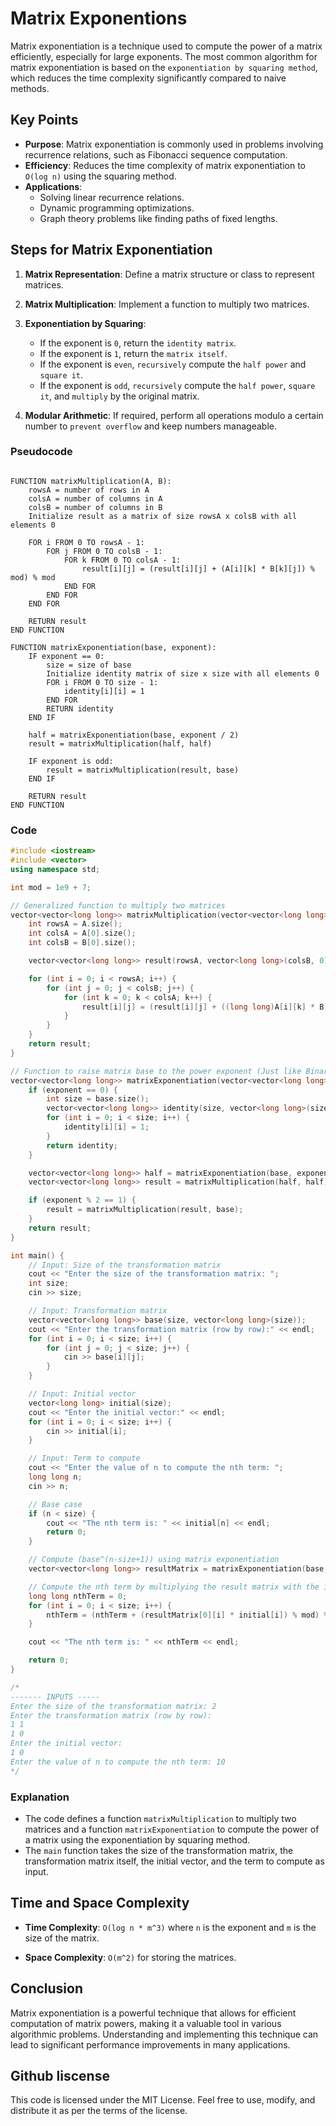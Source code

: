 # Matrix Exponentions

Matrix exponentiation is a technique used to compute the power of a matrix efficiently, especially for large exponents. The most common algorithm for matrix exponentiation is based on the `exponentiation by squaring method`, which reduces the time complexity significantly compared to naive methods.

## Key Points

- **Purpose**: Matrix exponentiation is commonly used in problems involving recurrence relations, such as Fibonacci sequence computation.
- **Efficiency**: Reduces the time complexity of matrix exponentiation to `O(log n)` using the squaring method.
- **Applications**:
  - Solving linear recurrence relations.
  - Dynamic programming optimizations.
  - Graph theory problems like finding paths of fixed lengths.

## Steps for Matrix Exponentiation

1. **Matrix Representation**: Define a matrix structure or class to represent matrices.
2. **Matrix Multiplication**: Implement a function to multiply two matrices.
3. **Exponentiation by Squaring**:
   - If the exponent is `0`, return the `identity matrix`.
   - If the exponent is `1`, return the `matrix itself`.
   - If the exponent is `even`, `recursively` compute the `half power` and `square it`.
   - If the exponent is `odd`, `recursively` compute the `half power`, `square it`, and `multiply` by the original matrix.

4. **Modular Arithmetic**: If required, perform all operations modulo a certain number to `prevent overflow` and keep numbers manageable.

### Pseudocode

```plaintext

FUNCTION matrixMultiplication(A, B):
    rowsA = number of rows in A
    colsA = number of columns in A
    colsB = number of columns in B
    Initialize result as a matrix of size rowsA x colsB with all elements 0

    FOR i FROM 0 TO rowsA - 1:
        FOR j FROM 0 TO colsB - 1:
            FOR k FROM 0 TO colsA - 1:
                result[i][j] = (result[i][j] + (A[i][k] * B[k][j]) % mod) % mod
            END FOR
        END FOR
    END FOR

    RETURN result
END FUNCTION

FUNCTION matrixExponentiation(base, exponent):
    IF exponent == 0:
        size = size of base
        Initialize identity matrix of size x size with all elements 0
        FOR i FROM 0 TO size - 1:
            identity[i][i] = 1
        END FOR
        RETURN identity
    END IF

    half = matrixExponentiation(base, exponent / 2)
    result = matrixMultiplication(half, half)

    IF exponent is odd:
        result = matrixMultiplication(result, base)
    END IF

    RETURN result
END FUNCTION
```

### Code

```cpp
#include <iostream>
#include <vector>
using namespace std;

int mod = 1e9 + 7;

// Generalized function to multiply two matrices
vector<vector<long long>> matrixMultiplication(vector<vector<long long>>& A, vector<vector<long long>>& B) {
    int rowsA = A.size();
    int colsA = A[0].size();
    int colsB = B[0].size();

    vector<vector<long long>> result(rowsA, vector<long long>(colsB, 0));

    for (int i = 0; i < rowsA; i++) {
        for (int j = 0; j < colsB; j++) {
            for (int k = 0; k < colsA; k++) {
                result[i][j] = (result[i][j] + ((long long)A[i][k] * B[k][j]) % mod) % mod;
            }
        }
    }
    return result;
}

// Function to raise matrix base to the power exponent (Just like Binary exponentiation)
vector<vector<long long>> matrixExponentiation(vector<vector<long long>>& base, long long exponent) {
    if (exponent == 0) {
        int size = base.size();
        vector<vector<long long>> identity(size, vector<long long>(size, 0));
        for (int i = 0; i < size; i++) {
            identity[i][i] = 1;
        }
        return identity;
    }

    vector<vector<long long>> half = matrixExponentiation(base, exponent / 2);
    vector<vector<long long>> result = matrixMultiplication(half, half);

    if (exponent % 2 == 1) {
        result = matrixMultiplication(result, base);
    }
    return result;
}

int main() {
    // Input: Size of the transformation matrix
    cout << "Enter the size of the transformation matrix: ";
    int size;
    cin >> size;

    // Input: Transformation matrix
    vector<vector<long long>> base(size, vector<long long>(size));
    cout << "Enter the transformation matrix (row by row):" << endl;
    for (int i = 0; i < size; i++) {
        for (int j = 0; j < size; j++) {
            cin >> base[i][j];
        }
    }

    // Input: Initial vector
    vector<long long> initial(size);
    cout << "Enter the initial vector:" << endl;
    for (int i = 0; i < size; i++) {
        cin >> initial[i];
    }

    // Input: Term to compute
    cout << "Enter the value of n to compute the nth term: ";
    long long n;
    cin >> n;

    // Base case
    if (n < size) {
        cout << "The nth term is: " << initial[n] << endl;
        return 0;
    }

    // Compute (base^(n-size+1)) using matrix exponentiation
    vector<vector<long long>> resultMatrix = matrixExponentiation(base, n - size + 1);

    // Compute the nth term by multiplying the result matrix with the initial vector
    long long nthTerm = 0;
    for (int i = 0; i < size; i++) {
        nthTerm = (nthTerm + (resultMatrix[0][i] * initial[i]) % mod) % mod;
    }

    cout << "The nth term is: " << nthTerm << endl;

    return 0;
}

/*
------- INPUTS -----
Enter the size of the transformation matrix: 2
Enter the transformation matrix (row by row):
1 1
1 0
Enter the initial vector:
1 0
Enter the value of n to compute the nth term: 10
*/ 
```

### Explanation

- The code defines a function `matrixMultiplication` to multiply two matrices and a function `matrixExponentiation` to compute the power of a matrix using the exponentiation by squaring method.
- The `main` function takes the size of the transformation matrix, the transformation matrix itself, the initial vector, and the term to compute as input.

## Time and Space Complexity

- **Time Complexity**: `O(log n * m^3)` where `n` is the exponent and `m` is the size of the matrix.

- **Space Complexity**: `O(m^2)` for storing the matrices.

## Conclusion

Matrix exponentiation is a powerful technique that allows for efficient computation of matrix powers, making it a valuable tool in various algorithmic problems. Understanding and implementing this technique can lead to significant performance improvements in many applications.

## Github liscense

This code is licensed under the MIT License. Feel free to use, modify, and distribute it as per the terms of the license.
